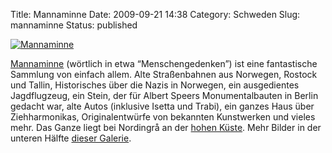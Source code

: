 Title: Mannaminne
Date: 2009-09-21 14:38
Category: Schweden
Slug: mannaminne
Status: published

[![Mannaminne](/pic/mannaminnebilar_s.jpg "Mannaminne")](/pic/mannaminnebilar_l.jpg)

[Mannaminne](http://www.mannaminne.se/) (wörtlich in etwa
“Menschengedenken”) ist eine fantastische Sammlung von einfach allem.
Alte Straßenbahnen aus Norwegen, Rostock und Tallin, Historisches über
die Nazis in Norwegen, ein ausgedientes Jagdflugzeug, ein Stein, der für
Albert Speers Monumentalbauten in Berlin gedacht war, alte Autos
(inklusive Isetta und Trabi), ein ganzes Haus über Ziehharmonikas,
Originalentwürfe von bekannten Kunstwerken und vieles mehr. Das Ganze
liegt bei Nordingrå an der [hohen
Küste](http://de.wikipedia.org/wiki/H%C3%B6ga_Kusten). Mehr Bilder in
der unteren Hälfte [dieser Galerie](http://tmy.se/gallery/HogKust09/).

